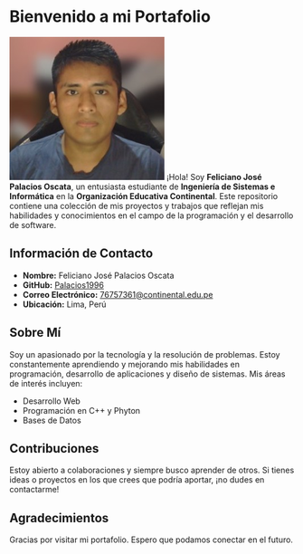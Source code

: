 # Bienvenido a mi Portafolio
![Foto de Feliciano](palacios.jpg) 
¡Hola! Soy **Feliciano José Palacios Oscata**, un entusiasta estudiante de **Ingeniería de Sistemas e Informática**  en la **Organización Educativa Continental**. Este repositorio contiene una colección de mis proyectos y trabajos   que reflejan mis habilidades y conocimientos en el campo de la programación y el desarrollo de software.
 
## Información de Contacto

- **Nombre:** Feliciano José Palacios Oscata
- **GitHub:** [Palacios1996](https://github.com/Palacios1996) 
- **Correo Electrónico:** [76757361@continental.edu.pe](mailto:76757361@continental.edu.pe)
- **Ubicación:** Lima, Perú

## Sobre Mí

Soy un apasionado por la tecnología y la resolución de problemas. Estoy constantemente aprendiendo y mejorando mis habilidades en programación, desarrollo de aplicaciones y diseño de sistemas. Mis áreas de interés incluyen:

- Desarrollo Web
- Programación en C++ y Phyton
- Bases de Datos

## Contribuciones

Estoy abierto a colaboraciones y siempre busco aprender de otros. Si tienes ideas o proyectos en los que crees que podría aportar, ¡no dudes en contactarme!

## Agradecimientos

Gracias por visitar mi portafolio. Espero que podamos conectar en el futuro.
